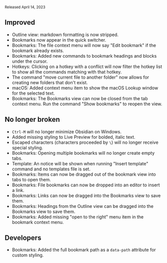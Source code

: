 <small>Released April 14, 2023</small>

## Improved

- Outline view: markdown formatting is now stripped.
- Bookmarks now appear in the quick switcher.
- Bookmarks: The file context menu will now say "Edit bookmark" if the bookmark already exists.
- Bookmarks: Added new commands to bookmark headings and blocks under the cursor.
- Hotkeys: Clicking on a hotkey with a conflict will now filter the hotkey list to show all the commands matching with that hotkey.
- The command "move current file to another folder" now allows for creating new folders that don't exist.
- macOS: Added context menu item to show the macOS Lookup window for the selected text.
- Bookmarks: The Bookmarks view can now be closed from the tab context menu. Run the command "Show bookmarks" to reopen the view.

## No longer broken

- `Ctrl-M` will no longer minimize Obsidian on Windows.
- Added missing styling to Live Preview for bolded, italic text.
- Escaped characters (characters proceeded by `\`) will no longer receive special styling.
- Bookmarks: Opening multiple bookmarks will no longer create empty tabs.
- Template: An notice will be shown when running "Insert template" command and no templates file is set.
- Bookmarks: Items can now be dragged out of the bookmark view into tabs to open them.
- Bookmarks: File bookmarks can now be dropped into an editor to insert a link.
- Bookmarks: Links can now be dragged into the Bookmarks view to save them.
- Bookmarks: Headings from the Outline view can be dragged into the Bookmarks view to save them.
- Bookmarks: Added missing "open to the right" menu item in the bookmark context menu.

## Developers
- Bookmarks: Added the full bookmark path as a `data-path` attribute for custom styling.
